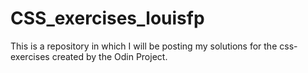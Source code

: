 # CSS_exercises_louisfp
This is a repository in which I will be posting my solutions for the css-exercises created by the Odin Project.
